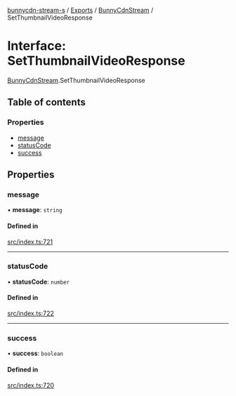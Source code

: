 [bunnycdn-stream-s](../README.md) / [Exports](../modules.md) / [BunnyCdnStream](../modules/BunnyCdnStream.md) / SetThumbnailVideoResponse

# Interface: SetThumbnailVideoResponse

[BunnyCdnStream](../modules/BunnyCdnStream.md).SetThumbnailVideoResponse

## Table of contents

### Properties

- [message](BunnyCdnStream.SetThumbnailVideoResponse.md#message)
- [statusCode](BunnyCdnStream.SetThumbnailVideoResponse.md#statuscode)
- [success](BunnyCdnStream.SetThumbnailVideoResponse.md#success)

## Properties

### message

• **message**: `string`

#### Defined in

[src/index.ts:721](https://github.com/Sterrenhemel/bunnycdn-stream/blob/95c031e/src/index.ts#L721)

___

### statusCode

• **statusCode**: `number`

#### Defined in

[src/index.ts:722](https://github.com/Sterrenhemel/bunnycdn-stream/blob/95c031e/src/index.ts#L722)

___

### success

• **success**: `boolean`

#### Defined in

[src/index.ts:720](https://github.com/Sterrenhemel/bunnycdn-stream/blob/95c031e/src/index.ts#L720)
